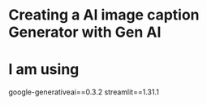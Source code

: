 # Creating a AI image caption Generator with Gen AI

# I am using 
google-generativeai==0.3.2
streamlit==1.31.1